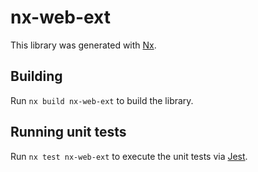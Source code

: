# nx-web-ext

This library was generated with [Nx](https://nx.dev).

## Building

Run `nx build nx-web-ext` to build the library.

## Running unit tests

Run `nx test nx-web-ext` to execute the unit tests via [Jest](https://jestjs.io).
